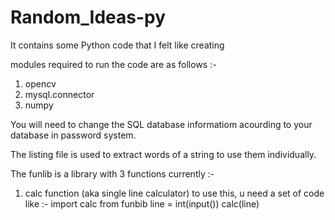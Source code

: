 # Random_Ideas-py
It contains some Python code that I felt like creating

modules required to run the code are as follows :-
  1. opencv
  2. mysql.connector
  3. numpy

You will need to change the SQL database informatiom acourding to your database in password system.

The listing file is used to extract words of a string to use them individually.

The funlib is a library with 3 functions currently :-
  1. calc function (aka single line calculator)
      to use this, u need a set of code like :-
        import calc from funbib
        line = int(input())
        calc(line)
        
        
